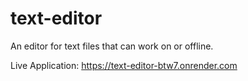 # text-editor
An editor for text files that can work on or offline.

Live Application: https://text-editor-btw7.onrender.com

